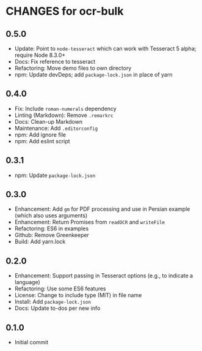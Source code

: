 # CHANGES for ocr-bulk

## 0.5.0

- Update: Point to `node-tesseract` which can work with Tesseract 5 alpha;
  require Node 8.3.0+
- Docs: Fix reference to tesseract
- Refactoring: Move demo files to own directory
- npm: Update devDeps; add `package-lock.json` in place of yarn

## 0.4.0

- Fix: Include `roman-numerals` dependency
- Linting (Markdown): Remove `.remarkrc`
- Docs: Clean-up Markdown
- Maintenance: Add `.editorconfig`
- npm: Add ignore file
- npm: Add eslint script

## 0.3.1

- npm: Update `package-lock.json`

## 0.3.0

- Enhancement: Add `gm` for PDF processing and use in Persian
    example (which also uses arguments)
- Enhancement: Return Promises from `readOCR` and `writeFile`
- Refactoring: ES6 in examples
- Github: Remove Greenkeeper
- Build: Add yarn.lock

## 0.2.0

- Enhancement: Support passing in Tesseract options (e.g., to indicate a
    language)
- Refactoring: Use some ES6 features
- License: Change to include type (MIT) in file name
- Install: Add `package-lock.json`
- Docs: Update to-dos per new info

## 0.1.0

- Initial commit
